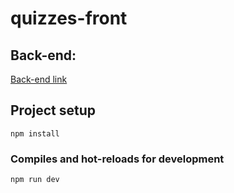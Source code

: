 # quizzes-front

## Back-end:
<a href="https://github.com/DanilSerdyuk/quizzes-back" target="_blank">
    Back-end link
</a>

## Project setup
```
npm install
```

### Compiles and hot-reloads for development
```
npm run dev
```
